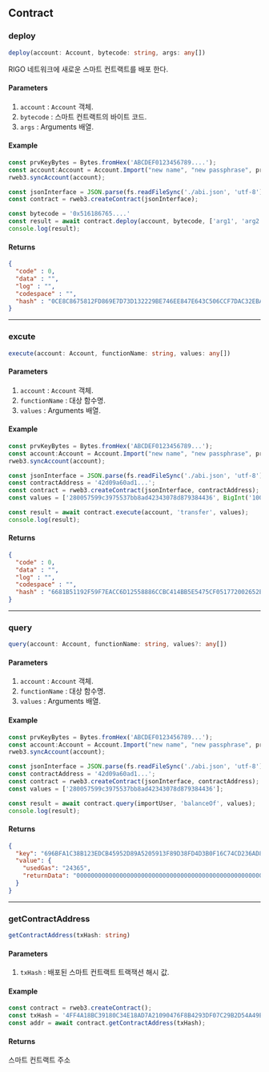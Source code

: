 ## Contract

### deploy
```ts
deploy(account: Account, bytecode: string, args: any[])
```
RIGO 네트워크에 새로운 스마트 컨트랙트를 배포 한다.

#### Parameters

1. `account` : `Account` 객체.
2. `bytecode` : 스마트 컨트랙트의 바이트 코드.
3. `args` : Arguments 배열.

#### Example
```ts
const prvKeyBytes = Bytes.fromHex('ABCDEF0123456789....');
const account:Account = Account.Import("new name", "new passphrase", prvKeyBytes);
rweb3.syncAccount(account);

const jsonInterface = JSON.parse(fs.readFileSync('./abi.json', 'utf-8'));
const contract = rweb3.createContract(jsonInterface);

const bytecode = '0x516186765....'
const result = await contract.deploy(account, bytecode, ['arg1', 'arg2']);
console.log(result);
```

#### Returns
```json
{
  "code" : 0,
  "data" : "",
  "log" : "",
  "codespace" : "",
  "hash" : "0CE8C8675812FD869E7D73D132229BE746EE847E643C506CCF7DAC32EBAE4312"
}
```

---

### excute
```ts
execute(account: Account, functionName: string, values: any[])
```

#### Parameters

1. `account` : `Account` 객체.
2. `functionName` : 대상 함수명.
3. `values` : Arguments 배열.

#### Example
```ts
const prvKeyBytes = Bytes.fromHex('ABCDEF0123456789...');
const account:Account = Account.Import("new name", "new passphrase", prvKeyBytes);
rweb3.syncAccount(account);

const jsonInterface = JSON.parse(fs.readFileSync('./abi.json', 'utf-8'));
const contractAddress = '42d09a60ad1...';
const contract = rweb3.createContract(jsonInterface, contractAddress);
const values = ['280057599c3975537bb8ad42343078d879384436', BigInt('100')];

const result = await contract.execute(account, 'transfer', values);
console.log(result);
```

#### Returns
```json
{
  "code" : 0,
  "data" : "",
  "log" : "",
  "codespace" : "",
  "hash" : "6681B51192F59F7EACC6D12558886CCBC414BB5E5475CF051772002652E29FAB"
}
```

---

### query
```ts
query(account: Account, functionName: string, values?: any[])
```

#### Parameters

1. `account` : `Account` 객체.
2. `functionName` : 대상 함수명.
3. `values` : Arguments 배열.

#### Example
```ts
const prvKeyBytes = Bytes.fromHex('ABCDEF0123456789...');
const account:Account = Account.Import("new name", "new passphrase", prvKeyBytes);
rweb3.syncAccount(account);

const jsonInterface = JSON.parse(fs.readFileSync('./abi.json', 'utf-8'));
const contractAddress = '42d09a60ad1...';
const contract = rweb3.createContract(jsonInterface, contractAddress);
const values = ['280057599c3975537bb8ad42343078d879384436'];

const result = await contract.query(importUser, 'balanceOf', values);
console.log(result);
```

#### Returns
```json
{
  "key": "696BFA1C38B123EDCB45952D89A5205913F89D38FD4D3B0F16C74CD236AD8761309D51EF92CA880B70A08231000000000000000000000000280057599C3975537BB8AD42343078D879384436",
  "value": {
    "usedGas": "24365",
    "returnData": "000000000000000000000000000000000000000000000000000000000000012c"
  }
}
```

---

### getContractAddress
```ts
getContractAddress(txHash: string)
```

#### Parameters

1. `txHash` : 배포된 스마트 컨트랙트 트랙잭션 해시 값.

#### Example
```ts
const contract = rweb3.createContract();
const txHash = '4FF4A18BC39180C34E18AD7A21090476F8B4293DF07C29B2D54A49ED1F3937D2';
const addr = await contract.getContractAddress(txHash);
```

#### Returns
스마트 컨트랙트 주소